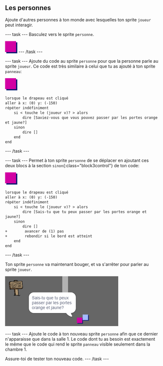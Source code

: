 ## Les personnes

Ajoute d'autres personnes à ton monde avec lesquelles ton sprite `joueur` peut interagir.

--- task --- Basculez vers le sprite `personne`.

![Personne sprite](images/person.png) --- /task ---

--- task --- Ajoute du code au sprite `personne` pour que la personne parle au sprite `joueur`. Ce code est très similaire à celui que tu as ajouté à ton sprite `panneau`:

![personne](images/person.png)

```blocks3
lorsque le drapeau est cliqué
aller à x: (0) y: (-150)
répéter indéfiniment
    si < touche le (joueur v)? > alors
        dire [Saviez-vous que vous pouvez passer par les portes orange et jaune?]
    sinon
        dire []
    end
end
```

--- /task ---

--- task --- Permet à ton sprite `personne` de se déplacer en ajoutant ces deux blocs à la section `sinon`{:class="block3control"} de ton code:

![personne](images/person.png)

```blocks3
lorsque le drapeau est cliqué 
aller à x: (0) y: (-150)
répéter indéfiniment
    si < touche le (joueur v)? > alors
        dire [Sais-tu que tu peux passer par les portes orange et jaune?]
    sinon
        dire []
+        avancer de (1) pas
+        rebondir si le bord est atteint
    end
end

```

--- /task ---

Ton sprite `personne` va maintenant bouger, et va s'arrêter pour parler au sprite `joueur`.

![capture d'écran](images/world-person-test.png)

--- task --- Ajoute le code à ton nouveau sprite `personne` afin que ce dernier n'apparaisse que dans la salle 1. Le code dont tu as besoin est exactement le même que le code qui rend le sprite `panneau` visible seulement dans la chambre 1.

Assure-toi de tester ton nouveau code. --- /task ---